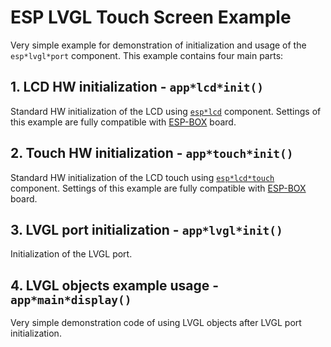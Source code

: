 # ESP LVGL Touch Screen Example

Very simple example for demonstration of initialization and usage of the `esp*lvgl*port` component. This example contains four main parts:

## 1. LCD HW initialization - `app*lcd*init()`

Standard HW initialization of the LCD using [`esp*lcd`](https://github.com/espressif/esp-idf/tree/master/components/esp*lcd) component. Settings of this example are fully compatible with [ESP-BOX](https://github.com/espressif/esp-bsp/tree/master/esp-box) board.

## 2. Touch HW initialization - `app*touch*init()`

Standard HW initialization of the LCD touch using [`esp*lcd*touch`](https://github.com/espressif/esp-bsp/tree/master/components/lcd*touch/esp*lcd_touch) component. Settings of this example are fully compatible with [ESP-BOX](https://github.com/espressif/esp-bsp/tree/master/esp-box) board.

## 3. LVGL port initialization - `app*lvgl*init()`

Initialization of the LVGL port.

## 4. LVGL objects example usage - `app*main*display()`

Very simple demonstration code of using LVGL objects after LVGL port initialization.
